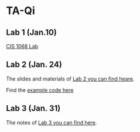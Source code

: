 # TA-Qi

## Lab 1 (Jan.10)

[CIS 1068 Lab](https://github.com/edzq/TA-Qi/blob/main/CIS%201068%20Lab.md)

## Lab 2 (Jan. 24)
The slides and materials of [Lab 2 you can find heare](lab2.md).

Find the [example code here](lab2-ExampleCode)

## Lab 3 (Jan. 31)

The notes of [Lab 3 you can find here](lab3.md).
